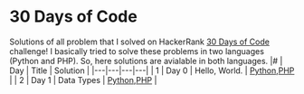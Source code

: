# 30 Days of Code
Solutions of all problem that I solved on HackerRank [30 Days of Code](https://www.hackerrank.com/domains/tutorials/30-days-of-code) challenge!
I basically tried to solve these problems in two languages (Python and PHP). So, here solutions are avialable in both languages.
|#   | Day  | Title  | Solution  |
|---|---|---|---|
|  1 | Day 0   | Hello, World.  | [Python](https://github.com/tanjina-3ni/HackerRank-Solutions/blob/main/30%20Days%20of%20Code/Python/Day%200%20-%20Hello%2C%20World.py),[PHP](https://github.com/tanjina-3ni/HackerRank-Solutions/blob/main/30%20Days%20of%20Code/PHP/Day%200%20-%20Hello%2C%20World.php)   |
|  2 | Day 1   | Data Types   | [Python](https://github.com/tanjina-3ni/HackerRank-Solutions/blob/main/30%20Days%20of%20Code/Python/Day%201%20-%20Data%20Types.py),[PHP](https://github.com/tanjina-3ni/HackerRank-Solutions/blob/main/30%20Days%20of%20Code/PHP/Day%201%20-%20Data%20Types.php)   |
